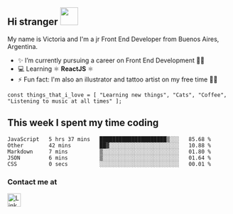 ## Hi stranger  <img src="https://image.flaticon.com/icons/svg/620/620768.svg" width="40px">

My name is Victoria and I'm a jr Front End Developer from Buenos Aires, Argentina.
- ✨ I’m currently pursuing a career on Front End Development 👩‍💻
- 💻 Learning ⚛️ <b>ReactJS</b> ⚛️
- ⚡ Fun fact: I'm also an illustrator and tattoo artist on my free time 💉🐍

``const things_that_i_love = [
"Learning new things",
"Cats",
"Coffee",
"Listening to music at all times"
];``


## This week I spent my time coding

<!--START_SECTION:waka-->
```text
JavaScript   5 hrs 37 mins   █████████████████████▒░░░   85.68 % 
Other        42 mins         ██▓░░░░░░░░░░░░░░░░░░░░░░   10.88 % 
Markdown     7 mins          ▒░░░░░░░░░░░░░░░░░░░░░░░░   01.80 % 
JSON         6 mins          ▒░░░░░░░░░░░░░░░░░░░░░░░░   01.64 % 
CSS          0 secs          ░░░░░░░░░░░░░░░░░░░░░░░░░   00.01 % 
```
<!--END_SECTION:waka-->

### Contact me at <br>
<a href="https://www.linkedin.com/in/victoria-suarez1997/"><img src="https://image.flaticon.com/icons/svg/174/174857.svg" width="30px" alt="Linkedin log"/></a>
